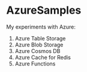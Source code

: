 # AzureSamples
My experiments with Azure:

1. Azure Table Storage 
2. Azure Blob Storage
3. Azure Cosmos DB
4. Azure Cache for Redis
5. Azure Functions
